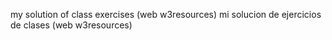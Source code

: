 my solution of class exercises (web w3resources)
mi solucion de ejercicios de clases (web w3resources)

